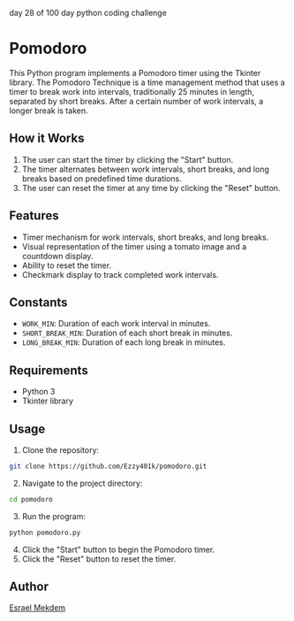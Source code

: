 day 28 of 100 day python coding challenge

# Pomodoro 

This Python program implements a Pomodoro timer using the Tkinter library. The Pomodoro Technique is a time management method that uses a timer to break work into intervals, traditionally 25 minutes in length, separated by short breaks. After a certain number of work intervals, a longer break is taken.

## How it Works

1. The user can start the timer by clicking the "Start" button. 
2. The timer alternates between work intervals, short breaks, and long breaks based on predefined time durations.
3. The user can reset the timer at any time by clicking the "Reset" button.

## Features

- Timer mechanism for work intervals, short breaks, and long breaks.
- Visual representation of the timer using a tomato image and a countdown display.
- Ability to reset the timer.
- Checkmark display to track completed work intervals.

## Constants

- `WORK_MIN`: Duration of each work interval in minutes.
- `SHORT_BREAK_MIN`: Duration of each short break in minutes.
- `LONG_BREAK_MIN`: Duration of each long break in minutes.

## Requirements

- Python 3
- Tkinter library

## Usage

1. Clone the repository:

```bash
git clone https://github.com/Ezzy401k/pomodoro.git
```

2. Navigate to the project directory:

```bash
cd pomodoro
```

3. Run the program:

```bash
python pomodoro.py
```

4. Click the "Start" button to begin the Pomodoro timer.
5. Click the "Reset" button to reset the timer.

## Author

[Esrael Mekdem](https://github.com/Ezzy401k)
